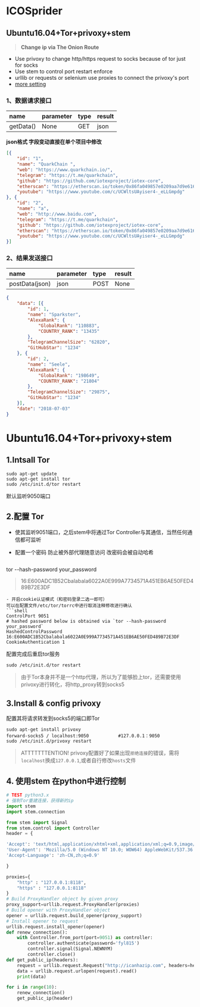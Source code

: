 # ICOSprider

## Ubuntu16.04+Tor+privoxy+stem
> **Change ip via The Onion Route**
- Use privoxy to change http/https request to socks because of tor just for socks
- Use stem to control port restart enforce
- urllib or requests or selenium  use proxies to connect the privoxy's port
- [more setting](#ubuntu16.04+tor+privoxy+stem
)

### 1、数据请求接口


name|parameter|type|result
:---|:----|:-----|:-----
getData()|None|GET|json

**json格式 字段变动直接在单个项目中修改**
```json
[{
	"id": "1",
	"name": "QuarkChain ",
	"web": "https://www.quarkchain.io/",
	"telegram": "https://t.me/quarkchain",
	"github": "https://github.com/iotexproject/iotex-core",
	"etherscan": "https://etherscan.io/token/0x86fa049857e0209aa7d9e616f7eb3b3b78ecfdb0",
	"youtube": "https://www.youtube.com/c/UCWltsUAyiser4-_eLLGmpdg"
}, {
	"id": "2",
	"name": "a",
	"web": "http://www.baidu.com",
	"telegram": "https://t.me/quarkchain",
	"github": "https://github.com/iotexproject/iotex-core",
	"etherscan": "https://etherscan.io/token/0x86fa049857e0209aa7d9e616f7eb3b3b78ecfdb0",
	"youtube": "https://www.youtube.com/c/UCWltsUAyiser4-_eLLGmpdg"
}]
```

### 2、结果发送接口
name|parameter|type|result
:---|:----|:-----|:-----
postData(json)|json|POST|None

```json
{
	"data": [{
		"id": 1,
		"name": "Sparkster",
		"AlexaRank": {
			"GlobalRank": "110883",
			"COUNTRY_RANK": "13435"
		},
		"TelegramChannelSize": "62820",
		"GitHubStar": "1234"
	}, {
		"id": 2,
		"name": "Seele",
		"AlexaRank": {
			"GlobalRank": "198649",
			"COUNTRY_RANK": "21804"
		},
		"TelegramChannelSize": "29875",
		"GitHubStar": "1234"
	}],
	"date": "2018-07-03"
}
```
# Ubuntu16.04+Tor+privoxy+stem 
## **1.Intsall Tor**
```shell
sudo apt-get update
sudo apt-get install tor
sudo /etc/init.d/tor restart
```
默认监听9050端口

## **2.配置 Tor**
- 使其监听9051端口，之后stem中将通过Tor Controller与其通信，当然任何通信都可监听
- 配置一个密码 防止被外部代理随意访问 改密码会被自动哈希

  ```shell
tor --hash-password your_password
> 16:E600ADC1B52Cbalabala6022A0E999A7734571A451EB6AE50FED489B72E3DF
```
- 开启cookie认证模式（和密码登录二选一即可）
可以在配置文件/etc/tor/torrc中进行取消注释修改进行确认
```shell
ControlPort 9051
# hashed password below is obtained via `tor --hash-password your_password`
HashedControlPassword 16:E600ADC1B52Cbalabala6022A0E999A7734571A451EB6AE50FED489B72E3DF
CookieAuthentication 1
```
配置完成后重启tor服务
```shell
sudo /etc/init.d/tor restart
```


> 由于Tor本身并不是一个http代理，所以为了能够脸上tor，还需要使用privoxy进行转化，将http_proxy转到socks5

## **3.Install & config privoxy**

配置其将请求转发到socks5的端口即Tor
```shell
sudo apt-get install privoxy
forward-socks5 / localhost:9050           #127.0.0.1：9050
sudo /etc/init.d/privoxy restart
```
> ATTTTTTTENTION! privoxy配置好了如果出现`拒绝连接`的错误，需将`localhost`换成`127.0.0.1`,或者自行修改`hosts`文件

## **4. 使用stem 在python中进行控制**
```python
# TEST python3.x
# 强制Tor重建连接，获得新的ip
import stem
import stem.connection

from stem import Signal
from stem.control import Controller
header = {

'Accept': 'text/html,application/xhtml+xml,application/xml;q=0.9,image/webp,image/apng,*/*;q=0.8',
'User-Agent': 'Mozilla/5.0 (Windows NT 10.0; WOW64) AppleWebKit/537.36 (KHTML, like Gecko) Chrome/55.0.2883.87 Safari/537.36',
'Accept-Language': 'zh-CN,zh;q=0.9'

}

proxies={
    "http" : "127.0.0.1:8118",
    "https" : "127.0.0.1:8118"
}
# Build ProxyHandler object by given proxy
proxy_support=urllib.request.ProxyHandler(proxies)
# Build opener with ProxyHandler object
opener = urllib.request.build_opener(proxy_support)
# Install opener to request
urllib.request.install_opener(opener)
def renew_connection():
    with Controller.from_port(port=9051) as controller:
        controller.authenticate(password='fyl815')
        controller.signal(Signal.NEWNYM)
        controller.close()
def get_public_ip(headers):
    request = urllib.request.Request("http://icanhazip.com", headers=headers)
    data = urllib.request.urlopen(request).read()
    print(data)

for i in range(10):
    renew_connection()
    get_public_ip(header)
```